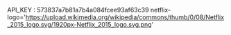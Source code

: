 API_KEY : 573837a7b81a7b4a084fcee93af63c39
netflix-logo='https://upload.wikimedia.org/wikipedia/commons/thumb/0/08/Netflix_2015_logo.svg/1920px-Netflix_2015_logo.svg.png'